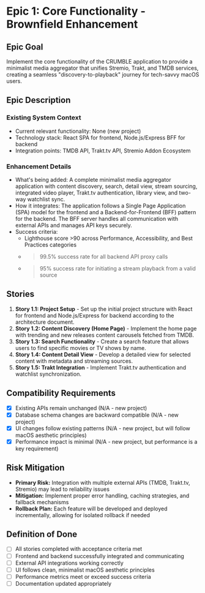 # Epic 1: Core Functionality - Brownfield Enhancement

## Epic Goal

Implement the core functionality of the CRUMBLE application to provide a minimalist media aggregator that unifies Stremio, Trakt, and TMDB services, creating a seamless "discovery-to-playback" journey for tech-savvy macOS users.

## Epic Description

### Existing System Context

- Current relevant functionality: None (new project)
- Technology stack: React SPA for frontend, Node.js/Express BFF for backend
- Integration points: TMDB API, Trakt.tv API, Stremio Addon Ecosystem

### Enhancement Details

- What's being added: A complete minimalist media aggregator application with content discovery, search, detail view, stream sourcing, integrated video player, Trakt.tv authentication, library view, and two-way watchlist sync.
- How it integrates: The application follows a Single Page Application (SPA) model for the frontend and a Backend-for-Frontend (BFF) pattern for the backend. The BFF server handles all communication with external APIs and manages API keys securely.
- Success criteria: 
  - Lighthouse score >90 across Performance, Accessibility, and Best Practices categories
  - >99.5% success rate for all backend API proxy calls
  - >95% success rate for initiating a stream playback from a valid source

## Stories

1. **Story 1.1: Project Setup** - Set up the initial project structure with React for frontend and Node.js/Express for backend according to the architecture document.
2. **Story 1.2: Content Discovery (Home Page)** - Implement the home page with trending and new releases content carousels fetched from TMDB.
3. **Story 1.3: Search Functionality** - Create a search feature that allows users to find specific movies or TV shows by name.
4. **Story 1.4: Content Detail View** - Develop a detailed view for selected content with metadata and streaming sources.
5. **Story 1.5: Trakt Integration** - Implement Trakt.tv authentication and watchlist synchronization.

## Compatibility Requirements

- [x] Existing APIs remain unchanged (N/A - new project)
- [x] Database schema changes are backward compatible (N/A - new project)
- [x] UI changes follow existing patterns (N/A - new project, but will follow macOS aesthetic principles)
- [x] Performance impact is minimal (N/A - new project, but performance is a key requirement)

## Risk Mitigation

- **Primary Risk:** Integration with multiple external APIs (TMDB, Trakt.tv, Stremio) may lead to reliability issues
- **Mitigation:** Implement proper error handling, caching strategies, and fallback mechanisms
- **Rollback Plan:** Each feature will be developed and deployed incrementally, allowing for isolated rollback if needed

## Definition of Done

- [ ] All stories completed with acceptance criteria met
- [ ] Frontend and backend successfully integrated and communicating
- [ ] External API integrations working correctly
- [ ] UI follows clean, minimalist macOS aesthetic principles
- [ ] Performance metrics meet or exceed success criteria
- [ ] Documentation updated appropriately